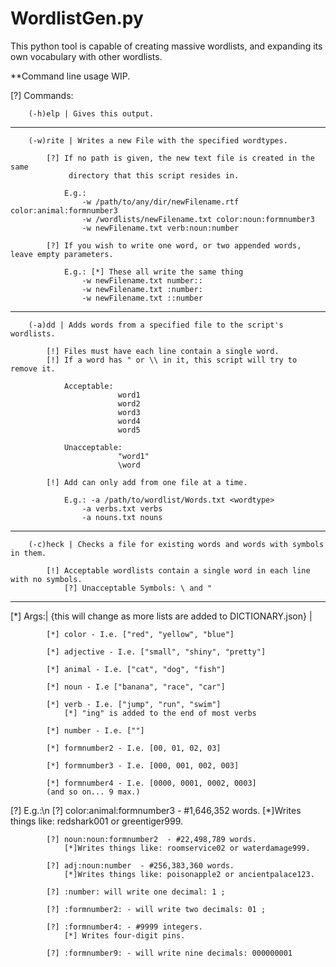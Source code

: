 # WordlistGen.py

This python tool is capable of creating massive wordlists, and expanding its own vocabulary with other wordlists.

**Command line usage WIP.

[?] Commands:

        (-h)elp | Gives this output.
------------------------------------------------------------------------------------
        (-w)rite | Writes a new File with the specified wordtypes.
            
            [?] If no path is given, the new text file is created in the same
                 directory that this script resides in.
              
                E.g.: 
                    -w /path/to/any/dir/newFilename.rtf color:animal:formnumber3
                    -w /wordlists/newFilename.txt color:noun:formnumber3
                    -w newFilename.txt verb:noun:number

            [?] If you wish to write one word, or two appended words, leave empty parameters.
                
                E.g.: [*] These all write the same thing
                    -w newFilename.txt number:: 
                    -w newFilename.txt :number:
                    -w newFilename.txt ::number

------------------------------------------------------------------------------------
        (-a)dd | Adds words from a specified file to the script's wordlists.
            
            [!] Files must have each line contain a single word.
            [!] If a word has " or \\ in it, this script will try to remove it.
                
                Acceptable:
                            word1
                            word2
                            word3
                            word4
                            word5

                Unacceptable:
                            "word1"
                            \word

            [!] Add can only add from one file at a time.

                E.g.: -a /path/to/wordlist/Words.txt <wordtype>
                    -a verbs.txt verbs
                    -a nouns.txt nouns

------------------------------------------------------------------------------------
        (-c)heck | Checks a file for existing words and words with symbols in them.

            [!] Acceptable wordlists contain a single word in each line with no symbols.
                [?] Unacceptable Symbols: \ and "
                
------------------------------------------------------------------------------------
[*] Args:| {this will change as more lists are added to DICTIONARY.json} |

            [*] color - I.e. ["red", "yellow", "blue"]

            [*] adjective - I.e. ["small", "shiny", "pretty"]

            [*] animal - I.e. ["cat", "dog", "fish"]

            [*] noun - I.e ["banana", "race", "car"]

            [*] verb - I.e. ["jump", "run", "swim"]
                [*] "ing" is added to the end of most verbs

            [*] number - I.e. [""]

            [*] formnumber2 - I.e. [00, 01, 02, 03]

            [*] formnumber3 - I.e. [000, 001, 002, 003]
            
            [*] formnumber4 - I.e. [0000, 0001, 0002, 0003]
            (and so on... 9 max.)

[?] E.g.:\n 
            [?] color:animal:formnumber3  - #1,646,352 words.
                [*]Writes things like: redshark001 or greentiger999.

            [?] noun:noun:formnumber2  - #22,498,789 words.
                [*]Writes things like: roomservice02 or waterdamage999.

            [?] adj:noun:number  - #256,383,360 words.
                [*]Writes things like: poisonapple2 or ancientpalace123.

            [?] :number: will write one decimal: 1 ;

            [?] :formnumber2: - will write two decimals: 01 ;

            [?] :formnumber4: - #9999 integers.
                [*] Writes four-digit pins.

            [?] :formnumber9: - will write nine decimals: 000000001
